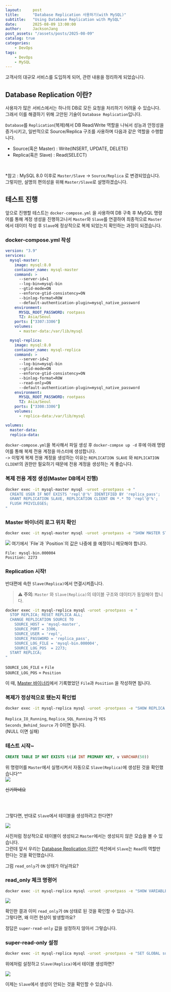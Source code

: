 ```yaml
---
layout:     post
title:      "Database Replication 사용하기(with MySQL)"
subtitle:   "Using Database Replication with MySQL"
date:       2025-08-09 13:00:00
author:     JacksonJang
post_assets: "/assets/posts/2025-08-09"
catalog: true
categories:
    - DevOps
tags:
    - DevOps
    - MySQL
---
```


고객사의 대규모 서비스를 도입하게 되어, 관련 내용을 정리하게 되었습니다.

## Database Replication 이란?
사용자가 많은 서비스에서는 하나의 DB로 모든 요청을 처리하기 어려울 수 있습니다. 그래서 이를 해결하기 위해 고안된 기술이 `Database Replication`입니다.
<br />

`Database`를 `Replication`(복제)해서 DB Read/Write 역할을 나눠서 성능과 안정성을 증가시키고, 일반적으로 Source/Replica 구조를 사용하며 다음과 같은 역할을 수행합니다.

- Source(혹은 Master) : Write(INSERT, UPDATE, DELETE)
- Replica(혹은 Slave) : Read(SELECT)
<br />

*참고 : MySQL 8.0 이후로 `Master/Slave` -> `Source/Replica` 로 변경되었습니다.
<br />
그렇지만, 설명의 편의성을 위해 `Master/Slave`로 설명하겠습니다.

## 테스트 진행
앞으로 진행할 테스트는 `docker-compose.yml` 을 사용하여 DB 구축 후 MySQL 명령어를 통해 계정 생성을 진행하고나서 `Master`와 `Slave`를 연결하여 최종적으로 `Master`에서 데이터 작성 후 `Slave`에 정상적으로 복제 되었는지 확인하는 과정이 되겠습니다.

### docker-compose.yml 작성
```yml
version: "3.9"
services:
  mysql-master:
    image: mysql:8.0
    container_name: mysql-master
    command: >
      --server-id=1
      --log-bin=mysql-bin
      --gtid-mode=ON
      --enforce-gtid-consistency=ON
      --binlog-format=ROW
      --default-authentication-plugin=mysql_native_password
    environment:
      MYSQL_ROOT_PASSWORD: rootpass
      TZ: Asia/Seoul
    ports: ["3307:3306"]
    volumes:
      - master-data:/var/lib/mysql

  mysql-replica:
    image: mysql:8.0
    container_name: mysql-replica
    command: >
      --server-id=2
      --log-bin=mysql-bin
      --gtid-mode=ON
      --enforce-gtid-consistency=ON
      --binlog-format=ROW
      --read-only=ON
      --default-authentication-plugin=mysql_native_password
    environment:
      MYSQL_ROOT_PASSWORD: rootpass
      TZ: Asia/Seoul
    ports: ["3308:3306"]
    volumes:
      - replica-data:/var/lib/mysql

volumes:
  master-data:
  replica-data:
```

`docker-compose.yml`을 복사해서 파일 생성 후 `docker-compse up -d` 후에 아래 명령어를 통해 복제 전용 계정을 마스터에 생성합니다.
<br />
-> 이렇게 복제 전용 계정을 생성하는 이유는 `REPLICATION SLAVE` 와 `REPLICATION CLIENT`의 권한만 필요하기 때문에 전용 계정을 생성하는 게 좋습니다.

### 복제 전용 계정 생성(Master DB에서 진행)
```sh
docker exec -it mysql-master mysql -uroot -prootpass -e "
  CREATE USER IF NOT EXISTS 'repl'@'%' IDENTIFIED BY 'replica_pass';
  GRANT REPLICATION SLAVE, REPLICATION CLIENT ON *.* TO 'repl'@'%';
  FLUSH PRIVILEGES;
"
```

### Master 바이너리 로그 위치 확인
```sh
docker exec -it mysql-master mysql -uroot -prootpass -e "SHOW MASTER STATUS\G"
```
<img src="{{ page.post_assets }}/master-status.png">
여기에서 `File`과 `Position`의 값은 나중에 쓸 예정이니 메모해야 합니다.

```
File: mysql-bin.000004
Position: 2273
```

### Replication 시작!
반대편에 속한 `Slave(Replica)`에서 연결시켜줍니다.

> ⚠️ **주의:** `Master` 와 `Slave(Replica)`의 테이블 구조와 데이터가 동일해야 합니다.

```sh
docker exec -it mysql-replica mysql -uroot -prootpass -e "
  STOP REPLICA; RESET REPLICA ALL;
  CHANGE REPLICATION SOURCE TO
    SOURCE_HOST = 'mysql-master',
    SOURCE_PORT = 3306,
    SOURCE_USER = 'repl',
    SOURCE_PASSWORD = 'replica_pass',
    SOURCE_LOG_FILE = 'mysql-bin.000004',
    SOURCE_LOG_POS  = 2273;
  START REPLICA;
"
```
`SOURCE_LOG_FILE` = `File`
<br />
`SOURCE_LOG_POS` = `Position`

이 때, [Master 바이너리](#master-바이너리-로그-위치-확인)에서 기록했었던 `File`과 `Position` 을 작성하면 됩니다.

### 복제가 정상적으로 됐는지 확인법
```sh
docker exec -it mysql-replica mysql -uroot -prootpass -e "SHOW REPLICA STATUS\G" | sed -n '1,120p'
```
`Replica_IO_Running`, `Replica_SQL_Running` 가 `YES`
<br />
`Seconds_Behind_Source` 가 0이면 됩니다.
<br />
(NULL 이면 실패)

### 테스트 시작~
```sql
CREATE TABLE IF NOT EXISTS t(id INT PRIMARY KEY, v VARCHAR(50))
```
위 명령어를 `Master`에서 실행시켜서 자동으로 `Slave(Replica)`에 생성된 것을 확인했습니다^^
<br />
<img src="{{ page.post_assets }}/check-replication.png">

~~신기하네요~~

<br />
<br />

그렇다면, 반대로 `Slave`에서 테이블을 생성하려고 한다면?

<img src="{{ page.post_assets }}/replica-create.png">

사진처럼 정상적으로 테이블이 생성되고 `Master`에서는 생성되지 않은 모습을 볼 수 있습니다.
<br />
그런데 앞서 우리는 [Database Replication 이란?](#database-replication-이란) 섹션에서 `Slave`는 `Read`의 역할만 한다는 것을 확인했습니다.
<br />

그럼 `read_only`가 `ON` 상태가 아닐까요?

### read_only 체크 명령어
```sh
docker exec -it mysql-replica mysql -uroot -prootpass -e "SHOW VARIABLES LIKE 'read_only';
```
<img src="{{ page.post_assets }}/read-only-check.png">

확인한 결과 이미 `read_only`가 `ON` 상태로 된 것을 확인할 수 있습니다.
<br />
그렇다면, 왜 이런 현상이 발생할까요?

정답은 `super-read-only` 값을 설정하지 않아서 그렇습니다.

### super-read-only 설정
```sh
docker exec -it mysql-replica mysql -uroot -prootpass -e "SET GLOBAL super_read_only=ON;"
```
위에처럼 설정하고 `Slave(Replica)`에서 테이블 생성하면?

<img src="{{ page.post_assets }}/super-read-only.png">

이제는 `Slave`에서 생성이 안되는 것을 확인할 수 있습니다.
<br/>
<br/>